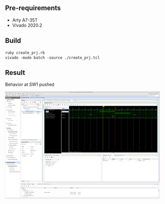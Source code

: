 
## Pre-requirements

- Arty A7-35T
- Vivado 2020.2

## Build

```
ruby create_prj.rb
vivado -mode batch -source ./create_prj.tcl
```

## Result

Behavior at SW1 pushed

![result](docs/xpm_synch_behave_test.png)



